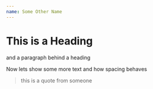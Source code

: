 ```yaml
---
name: Some Other Name
---
```

# This is a Heading
and a paragraph behind a heading

Now lets show some more text and how spacing behaves

> this is a quote from someone